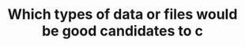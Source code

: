 ---
layout: answer
title: "Which types of data or files would be good candidates to c"
blurb: "The best candidates for a content cache are ones that change infrequently. As such, HTML, image and audio files are good candidates for content to cache a"
quid: 105
---